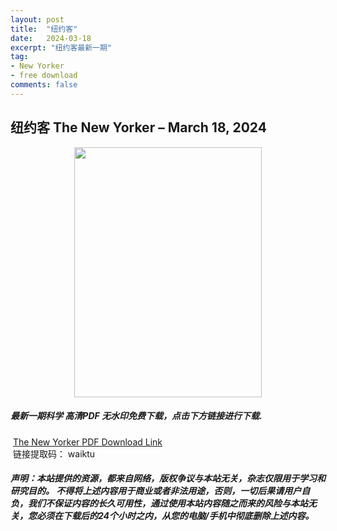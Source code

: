 ```yaml
---
layout: post
title:  "纽约客"
date:   2024-03-18
excerpt: "纽约客最新一期"
tag:
- New Yorker 
- free download
comments: false
---
```


## 纽约客 The New Yorker – March 18, 2024


<div align="center">
<img src="https://i.postimg.cc/yYKwhFyV/The-New-Yorker-March-18-2024-00.png" border="0" width = 300 height = 400 /> 
</div>


 <h5>最新一期科学 高清PDF 无水印免费下载，点击下方链接进行下载. </h5>
 
  <a href="https://wwk.lanzout.com/iebcG1rqufza">The New Yorker PDF Download Link</a>  
  <br/>
  链接提取码： waiktu
 
##### 声明：本站提供的资源，都来自网络，版权争议与本站无关，杂志仅限用于学习和研究目的。 不得将上述内容用于商业或者非法用途，否则，一切后果请用户自负，我们不保证内容的长久可用性，通过使用本站内容随之而来的风险与本站无关，您必须在下载后的24个小时之内，从您的电脑/手机中彻底删除上述内容。
